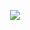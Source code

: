 <p align="center">
  <img src="https://i.pinimg.com/originals/da/a3/7c/daa37c70d67fdf6cbbf713c80bb507bc.gif" />
</p>
